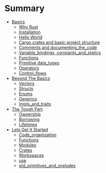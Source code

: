 # Summary

* [Basics]()
    * [Why Rust](source/docs/a1.why_rust.md)
    * [Installation](source/docs/a2.installation.md)
    * [Hello World](source/docs/a3.hello_world.md)
    * [Cargo,crates and basic project structure](source/docs/a4.cargo,crates_and_basic_project_structure.md)
    * [Comments and documenting_the_code](source/docs/a5.comments_and_documenting_the_code.md)
    * [Variable_bindings, constants_and_statics](source/docs/a6.variable_bindings,constants_and_statics.md)
    * [Functions](source/docs/a7.functions.md)
    * [Primitive data_types](source/docs/a8.primitive_data_types.md)
    * [Operators](source/docs/a9.operators.md)
    * [Control_flows](source/docs/a10.control_flows.md)
* [Beyond The Basics]()
    * [Vectors](source/docs/b1.vectors.md)
    * [Structs](source/docs/b2.structs.md)
    * [Enums](source/docs/b3.enums.md)
    * [Generics](source/docs/b4.generics.md)
    * [Impls_and_traits](source/docs/b5.impls_and_traits.md)
* [The Tough Part]()
    * [Ownership](source/docs/c1.ownership.md)
    * [Borrowing](source/docs/c2.borrowing.md)
    * [Lifetimes](source/docs/c3.lifetimes.md)
* [Lets Get It Started]()
    * [Code_organization](source/docs/d1.code_organization.md)
    * [Functions](source/docs/d2.functions.md)
    * [Modules](source/docs/d3.modules.md)
    * [Crates](source/docs/d4.crates.md)
    * [Workspaces](source/docs/d5.workspaces.md)
    * [use](source/docs/d6.use.md)
    * [std_primitives_and_preludes](source/docs/d7.std_primitives_and_preludes.md)

